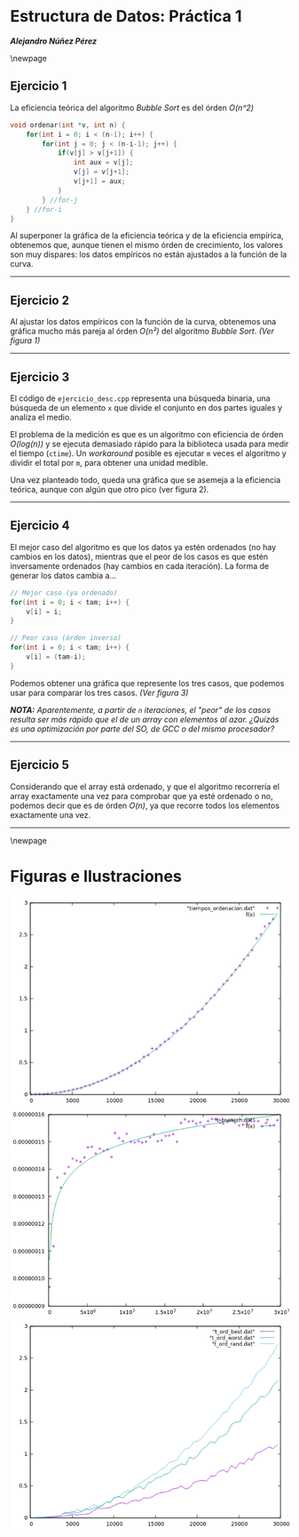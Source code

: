 Estructura de Datos: Práctica 1
===

_**Alejandro Núñez Pérez**_

\newpage

## Ejercicio 1

La eficiencia teórica del algoritmo _Bubble Sort_ es del órden _O(n^2)_

```cpp
void ordenar(int *v, int n) {
	for(int i = 0; i < (n-1); i++) {
		for(int j = 0; j < (n-i-1); j++) {
			if(v[j] > v[j+1]) {
				int aux = v[j];
				v[j] = v[j+1];
				v[j+1] = aux;
			}
		} //for-j
	} //for-i
}
```
Al superponer la gráfica de la eficiencia teórica y de la eficiencia empírica, obtenemos que, aunque tienen el mismo órden de crecimiento, los valores son muy dispares: los datos empíricos no están ajustados a la función de la curva.

---

## Ejercicio 2

Al ajustar los datos empíricos con la función de la curva, obtenemos una gráfica mucho más pareja al órden _O(n²)_ del algoritmo _Bubble Sort_. _(Ver figura 1)_

---

## Ejercicio 3

El código de `ejercicio_desc.cpp` representa una búsqueda binaria, una búsqueda de un elemento `x` que divide el conjunto en dos partes iguales y analiza el medio.

El problema de la medición es que es un algoritmo con eficiencia de órden _O(log(n))_ y se ejecuta demasiado rápido para la biblioteca usada para medir el tiempo (`ctime`). Un _workaround_ posible es ejecutar `m` veces el algoritmo y dividir el total por `m`, para obtener una unidad medible.

Una vez planteado todo, queda una gráfica que se asemeja a la eficiencia teórica, aunque con algún que otro pico (ver figura 2).

---

## Ejercicio 4

El mejor caso del algoritmo es que los datos ya estén ordenados (no hay cambios en los datos), mientras que el peor de los casos es que estén inversamente ordenados (hay cambios en cada iteración). La forma de generar los datos cambia a...

```cpp
// Mejor caso (ya ordenado)
for(int i = 0; i < tam; i++) {
	v[i] = i;
}
```

```cpp
// Peor caso (órden inverso)
for(int i = 0; i < tam; i++) {
	v[i] = (tam-i);
}
```

Podemos obtener una gráfica que represente los tres casos, que podemos usar para comparar los tres casos. _(Ver figura 3)_

_**NOTA:** Aparentemente, a partir de `n` iteraciones, el "peor" de los casos resulta ser más rápido que el de un array con elementos al azar. ¿Quizás es una optimización por parte del SO, de GCC o del mismo procesador?_

---

## Ejercicio 5

Considerando que el array está ordenado, y que el algoritmo recorrería el array exactamente una vez para comprobar que ya esté ordenado o no, podemos decir que es de órden _O(n)_, ya que recorre todos los elementos exactamente una vez.


---

\newpage

# Figuras e Ilustraciones

![Ajuste de la eficiencia empírica de _Bubble Sort_][ej2img]
![Ajuste de la eficiencia empírica de _Binary Search_][ej3img]
![Comparación de tres posibles casos de _Bubble Sort_][ej4img]

[ej2img]: ./ej2.png
[ej3img]: ./ej3.png
[ej4img]: ./ej4.png
